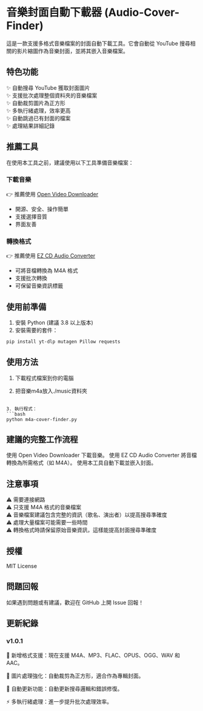 # 音樂封面自動下載器 (Audio-Cover-Finder)

這是一款支援多格式音樂檔案的封面自動下載工具。它會自動從 YouTube 搜尋相關的影片縮圖作為音樂封面，並將其嵌入音樂檔案。

## 特色功能

✨ 自動搜尋 YouTube 獲取封面圖片  
✨ 支援批次處理整個資料夾的音樂檔案  
✨ 自動裁剪圖片為正方形  
✨ 多執行緒處理，效率更高  
✨ 自動跳過已有封面的檔案  
✨ 處理結果詳細記錄  

## 推薦工具

在使用本工具之前，建議使用以下工具準備音樂檔案：

### 下載音樂
👉 推薦使用 [Open Video Downloader](https://jely2002.github.io/youtube-dl-gui/)
- 開源、安全、操作簡單
- 支援選擇音質
- 界面友善

### 轉換格式
👉 推薦使用 [EZ CD Audio Converter](https://www.poikosoft.com/ez-cd-audio-converter)
- 可將音檔轉換為 M4A 格式
- 支援批次轉換
- 可保留音樂資訊標籤

## 使用前準備

1. 安裝 Python (建議 3.8 以上版本)
2. 安裝需要的套件：
```bash
pip install yt-dlp mutagen Pillow requests
```

## 使用方法

1. 下載程式檔案到你的電腦

2. 把音樂m4a放入./music資料夾
```

3. 執行程式：
```bash
python m4a-cover-finder.py
```

## 建議的完整工作流程


使用 Open Video Downloader 下載音樂。
使用 EZ CD Audio Converter 將音檔轉換為所需格式（如 M4A）。
使用本工具自動下載並嵌入封面。

## 注意事項

⚠️ 需要連接網路  
⚠️ 只支援 M4A 格式的音樂檔案  
⚠️ 音樂檔案建議包含完整的資訊（歌名、演出者）以提高搜尋準確度  
⚠️ 處理大量檔案可能需要一些時間  
⚠️ 轉換格式時請保留原始音樂資訊，這樣能提高封面搜尋準確度  

## 授權

MIT License

## 問題回報

如果遇到問題或有建議，歡迎在 GitHub 上開 Issue 回報！

## 更新紀錄

### v1.0.1

🎵 新增格式支援：現在支援 M4A、MP3、FLAC、OPUS、OGG、WAV 和 AAC。

📸 圖片處理強化：自動裁剪為正方形，適合作為專輯封面。

🔄 自動更新功能：自動更新搜尋邏輯和錯誤修復。

⚡ 多執行緒處理：進一步提升批次處理效率。